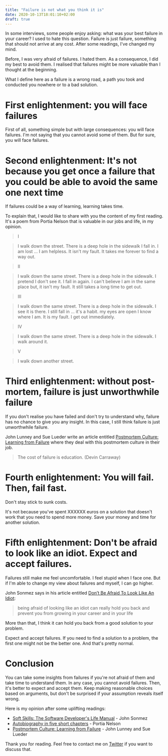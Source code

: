 ```yaml
---
title: "Failure is not what you think it is"
date: 2020-10-13T18:01:10+02:00
draft: true
---
```


In some interviews, some people enjoy asking: what was your best failure in your career? I used to hate this question. Failure is just failure, something that should not arrive at any cost. After some readings, I've changed my mind.

Before, I was very afraid of failures. I hated them. As a consequence, I did my best to avoid them. I realised that failures might be more valuable than I thought at the beginning.

What I define here as a failure is a wrong road, a path you took and conducted you nowhere or to a bad solution.

# First enlightenment: you will face failures

First of all, something simple but with large consequences: you will face failures. I'm not saying that you cannot avoid some of them. But for sure, you will face failures.

# Second enlightenment: It's not because you get once a failure that you could be able to avoid the same one next time

If failures could be a way of learning, learning takes time.

To explain that, I would like to share with you the content of my first reading. It's a poem from Portia Nelson that is valuable in our jobs and life, in my opinion.

> I

> I walk down the street.
> There is a deep hole in the sidewalk
> I fall in.
> I am lost ... I am helpless.
> It isn't my fault.
> It takes me forever to find a way out.

> II

> I walk down the same street.
> There is a deep hole in the sidewalk.
> I pretend I don't see it.
> I fall in again.
> I can't believe I am in the same place
> but, it isn't my fault.
> It still takes a long time to get out.

> III

> I walk down the same street.
> There is a deep hole in the sidewalk.
> I see it is there.
> I still fall in ... it's a habit.
> my eyes are open
> I know where I am.
> It is my fault.
> I get out immediately.

> IV

> I walk down the same street.
> There is a deep hole in the sidewalk.
> I walk around it.

> V

> I walk down another street.

# Third enlightenment: without post-mortem, failure is just unworthwhile failure

If you don't realise you have failed and don't try to understand why, failure has no chance to give you any insight. In this case, I still think failure is just unworthwhile failure.

John Lunney and Sue Lueder write an article entitled [Postmortem Culture: Learning from Failure](https://landing.google.com/sre/sre-book/chapters/postmortem-culture/) where they deal with this postmortem culture in their job.

> The cost of failure is education.
> (Devin Carraway)

# Fourth enlightenment: You will fail. Then, fail fast.

Don't stay stick to sunk costs.

It's not because you've spent XXXXXX euros on a solution that doesn't work that you need to spend more money. Save your money and time for another solution.

# Fifth enlightenment: Don't be afraid to look like an idiot. Expect and accept failures.

Failures still make me feel uncomfortable. I feel stupid when I face one. But if I'm able to change my view about failures and myself, I can go higher. 

John Sonmez says in his article entitled [Don’t Be Afraid To Look Like An Idiot](https://simpleprogrammer.com/don/):
 
 > being afraid of looking like an idiot can really hold you back and prevent you from growing in your career and in your life

More than that, I think it can hold you back from a good solution to your problem.

Expect and accept failures. If you need to find a solution to a problem, the first one might not be the better one. And that's pretty normal.

# Conclusion

You can take some insights from failures if you're not afraid of them and take time to understand them. In any case, you cannot avoid failures. Then, it's better to expect and accept them. Keep making reasonable choices based on arguments, but don't be surprised if your assumption reveals itself wrong.

Here is my opinion after some uplifting readings:
- [Soft Skills: The Software Developer's Life Manual](https://www.amazon.com/Soft-Skills-software-developers-manual/dp/1617292397) - John Sonmez
- [Autobiography in five short chapters](https://www.doorway-to-self-esteem.com/autobiography-in-five-short-chapters.html) - Portia Nelson
- [Postmortem Culture: Learning from Failure](https://landing.google.com/sre/sre-book/chapters/postmortem-culture/) - John Lunney and Sue Lueder


Thank you for reading. Feel free to contact me on [Twitter](https://twitter.com/saby_nastasia) if you want to discuss that.
